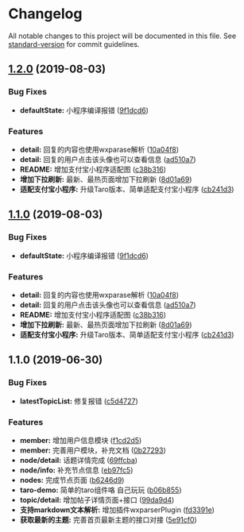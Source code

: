 # Changelog

All notable changes to this project will be documented in this file. See [standard-version](https://github.com/conventional-changelog/standard-version) for commit guidelines.

## [1.2.0](https://github.com/BinZhiZhu/Taro-components-Demo/compare/v1.0.0-lw...v1.2.0) (2019-08-03)


### Bug Fixes

* **defaultState:** 小程序编译报错 ([9f1dcd6](https://github.com/BinZhiZhu/Taro-components-Demo/commit/9f1dcd6))


### Features

* **detail:** 回复的内容也使用wxparase解析 ([10a04f8](https://github.com/BinZhiZhu/Taro-components-Demo/commit/10a04f8))
* **detail:** 回复的用户点击该头像也可以查看信息 ([ad510a7](https://github.com/BinZhiZhu/Taro-components-Demo/commit/ad510a7))
* **README:** 增加支付宝小程序适配图 ([c38b316](https://github.com/BinZhiZhu/Taro-components-Demo/commit/c38b316))
* **增加下拉刷新:** 最新、最热页面增加下拉刷新 ([8d01a69](https://github.com/BinZhiZhu/Taro-components-Demo/commit/8d01a69))
* **适配支付宝小程序:** 升级Taro版本、简单适配支付宝小程序 ([cb241d3](https://github.com/BinZhiZhu/Taro-components-Demo/commit/cb241d3))



## [1.1.0](https://github.com/BinZhiZhu/Taro-components-Demo/compare/v1.0.0-lw...v1.1.0) (2019-08-03)


### Bug Fixes

* **defaultState:** 小程序编译报错 ([9f1dcd6](https://github.com/BinZhiZhu/Taro-components-Demo/commit/9f1dcd6))


### Features

* **detail:** 回复的内容也使用wxparase解析 ([10a04f8](https://github.com/BinZhiZhu/Taro-components-Demo/commit/10a04f8))
* **detail:** 回复的用户点击该头像也可以查看信息 ([ad510a7](https://github.com/BinZhiZhu/Taro-components-Demo/commit/ad510a7))
* **README:** 增加支付宝小程序适配图 ([c38b316](https://github.com/BinZhiZhu/Taro-components-Demo/commit/c38b316))
* **增加下拉刷新:** 最新、最热页面增加下拉刷新 ([8d01a69](https://github.com/BinZhiZhu/Taro-components-Demo/commit/8d01a69))
* **适配支付宝小程序:** 升级Taro版本、简单适配支付宝小程序 ([cb241d3](https://github.com/BinZhiZhu/Taro-components-Demo/commit/cb241d3))



## 1.1.0 (2019-06-30)


### Bug Fixes

* **latestTopicList:** 修复报错 ([c5d4727](https://github.com/BinZhiZhu/Taro-components-Demo/commit/c5d4727))


### Features

* **member:** 增加用户信息模块 ([f1cd2d5](https://github.com/BinZhiZhu/Taro-components-Demo/commit/f1cd2d5))
* **member:** 完善用户模块，补充文档 ([0b27293](https://github.com/BinZhiZhu/Taro-components-Demo/commit/0b27293))
* **node/detail:** 话题详情完成 ([69ffcba](https://github.com/BinZhiZhu/Taro-components-Demo/commit/69ffcba))
* **node/info:** 补充节点信息 ([eb97fc5](https://github.com/BinZhiZhu/Taro-components-Demo/commit/eb97fc5))
* **nodes:** 完成节点页面 ([b6246d9](https://github.com/BinZhiZhu/Taro-components-Demo/commit/b6246d9))
* **taro-demo:** 简单的taro组件咯 自己玩玩 ([b06b855](https://github.com/BinZhiZhu/Taro-components-Demo/commit/b06b855))
* **topic/detail:** 增加帖子详情页面+接口 ([99da9d4](https://github.com/BinZhiZhu/Taro-components-Demo/commit/99da9d4))
* **支持markdown文本解析:** 增加插件wxparserPlugin ([fd3391e](https://github.com/BinZhiZhu/Taro-components-Demo/commit/fd3391e))
* **获取最新的主题:** 完善首页最新主题的接口对接 ([5e91cf0](https://github.com/BinZhiZhu/Taro-components-Demo/commit/5e91cf0))
